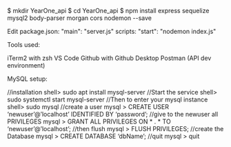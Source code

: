 $ mkdir YearOne_api
$ cd YearOne_api
$ npm install express sequelize mysql2 body-parser morgan cors nodemon --save

Edit package.json:
"main": "server.js"
scripts:
"start": "nodemon index.js"

Tools used:

iTerm2 with zsh
VS Code
Github with Github Desktop
Postman (API dev environment)

MySQL setup:

//installation
shell> sudo apt install mysql-server
//Start the service
shell> sudo systemctl start mysql-server
//Then to enter your mysql instance
shell> sudo mysql
//create a user
mysql > CREATE USER ‘newuser’@’localhost’ IDENTIFIED BY ‘password’;
//give to the newuser all PRIVILEGES
mysql > GRANT ALL PRIVILEGES ON * . * TO ‘newuser’@’localhost’;
//then flush
mysql > FLUSH PRIVILEGES;
//create the Database
mysql > CREATE DATABASE ‘dbName’;
//quit
mysql > quit
